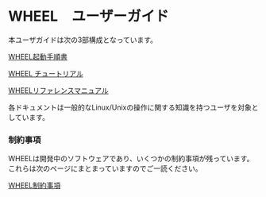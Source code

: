 # WHEEL　ユーザーガイド
本ユーザガイドは次の3部構成となっています。

[WHEEL起動手順書](1_how_to_boot/index.md )

[WHEEL チュートリアル](2_tutorial/index.md)

[WHEELリファレンスマニュアル](3_reference_manual/index.md)

各ドキュメントは一般的なLinux/Unixの操作に関する知識を持つユーザを対象としています。


### 制約事項
WHEELは開発中のソフトウェアであり、いくつかの制約事項が残っています。
これらは次のページにまとまっていますのでご一読ください。

[WHEEL制約事項](4_ATTENTION/index.md)
